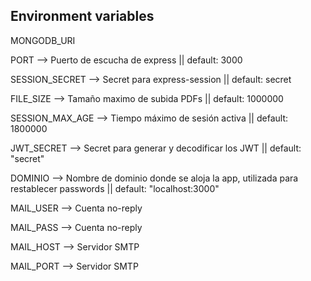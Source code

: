 

## Environment variables

MONGODB_URI
<!--  -->
PORT --> Puerto de escucha de express || default: 3000
<!--  -->
SESSION_SECRET --> Secret para express-session || default: secret
<!--  -->
FILE_SIZE --> Tamaño maximo de subida PDFs  || default: 1000000
<!--  -->
SESSION_MAX_AGE --> Tiempo máximo de sesión activa || default: 1800000
<!--  -->
JWT_SECRET --> Secret para generar y decodificar los JWT || default: "secret"
<!--  --> 
DOMINIO --> Nombre de dominio donde se aloja la app, utilizada para restablecer passwords || default: "localhost:3000"
<!--  -->
MAIL_USER --> Cuenta no-reply
<!--  -->
MAIL_PASS --> Cuenta no-reply
<!--  -->
MAIL_HOST --> Servidor SMTP
<!--  -->
MAIL_PORT --> Servidor SMTP
